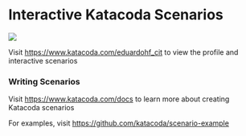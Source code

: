 # Interactive Katacoda Scenarios

[![](http://shields.katacoda.com/katacoda/eduardohf_cit/count.svg)](https://www.katacoda.com/eduardohf_cit "Get your profile on Katacoda.com")

Visit https://www.katacoda.com/eduardohf_cit to view the profile and interactive scenarios

### Writing Scenarios
Visit https://www.katacoda.com/docs to learn more about creating Katacoda scenarios

For examples, visit https://github.com/katacoda/scenario-example
